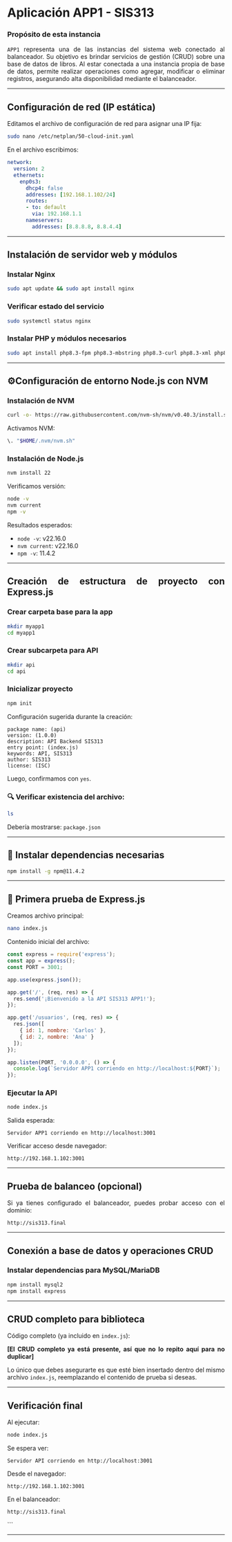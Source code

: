 # Aplicación APP1 - SIS313

<div align="justify">

### Propósito de esta instancia

`APP1` representa una de las instancias del sistema web conectado al balanceador. Su objetivo es brindar servicios de gestión (CRUD) sobre una base de datos de libros. Al estar conectada a una instancia propia de base de datos, permite realizar operaciones como agregar, modificar o eliminar registros, asegurando alta disponibilidad mediante el balanceador.

---

## Configuración de red (IP estática)

Editamos el archivo de configuración de red para asignar una IP fija:

```bash
sudo nano /etc/netplan/50-cloud-init.yaml
````

En el archivo escribimos:

```yaml
network:
  version: 2
  ethernets:
    enp0s3:
      dhcp4: false
      addresses: [192.168.1.102/24]
      routes:
      - to: default
        via: 192.168.1.1
      nameservers:
        addresses: [8.8.8.8, 8.8.4.4]
```

---

## Instalación de servidor web y módulos

### Instalar Nginx

```bash
sudo apt update && sudo apt install nginx
```

### Verificar estado del servicio

```bash
sudo systemctl status nginx
```

### Instalar PHP y módulos necesarios

```bash
sudo apt install php8.3-fpm php8.3-mbstring php8.3-curl php8.3-xml php8.3-mysql php8.3-zip
```

---

## ⚙Configuración de entorno Node.js con NVM

### Instalación de NVM

```bash
curl -o- https://raw.githubusercontent.com/nvm-sh/nvm/v0.40.3/install.sh | bash
```

Activamos NVM:

```bash
\. "$HOME/.nvm/nvm.sh"
```

### Instalación de Node.js

```bash
nvm install 22
```

Verificamos versión:

```bash
node -v
nvm current
npm -v
```

Resultados esperados:

* `node -v`: v22.16.0
* `nvm current`: v22.16.0
* `npm -v`: 11.4.2

---

## Creación de estructura de proyecto con Express.js

### Crear carpeta base para la app

```bash
mkdir myapp1
cd myapp1
```

### Crear subcarpeta para API

```bash
mkdir api
cd api
```

### Inicializar proyecto

```bash
npm init
```

Configuración sugerida durante la creación:

```text
package name: (api)
version: (1.0.0)
description: API Backend SIS313
entry point: (index.js)
keywords: API, SIS313
author: SIS313
license: (ISC)
```

Luego, confirmamos con `yes`.

### 🔍 Verificar existencia del archivo:

```bash
ls
```

Debería mostrarse: `package.json`

---

## 🚀 Instalar dependencias necesarias

```bash
npm install -g npm@11.4.2
```

---

## 🧪 Primera prueba de Express.js

Creamos archivo principal:

```bash
nano index.js
```

Contenido inicial del archivo:

```js
const express = require('express');
const app = express();
const PORT = 3001;

app.use(express.json());

app.get('/', (req, res) => {
  res.send('¡Bienvenido a la API SIS313 APP1!');
});

app.get('/usuarios', (req, res) => {
  res.json([
    { id: 1, nombre: 'Carlos' },
    { id: 2, nombre: 'Ana' }
  ]);
});

app.listen(PORT, '0.0.0.0', () => {
  console.log(`Servidor APP1 corriendo en http://localhost:${PORT}`);
});
```

### Ejecutar la API

```bash
node index.js
```

Salida esperada:

```text
Servidor APP1 corriendo en http://localhost:3001
```

Verificar acceso desde navegador:

```
http://192.168.1.102:3001
```

---

## Prueba de balanceo (opcional)

Si ya tienes configurado el balanceador, puedes probar acceso con el dominio:

```
http://sis313.final
```

---

## Conexión a base de datos y operaciones CRUD

### Instalar dependencias para MySQL/MariaDB

```bash
npm install mysql2
npm install express
```

---

## CRUD completo para biblioteca

Código completo (ya incluido en `index.js`):

**\[El CRUD completo ya está presente, así que no lo repito aquí para no duplicar]**

 Lo único que debes asegurarte es que esté bien insertado dentro del mismo archivo `index.js`, reemplazando el contenido de prueba si deseas.

---

## Verificación final

Al ejecutar:

```bash
node index.js
```

Se espera ver:

```text
Servidor API corriendo en http://localhost:3001
```

Desde el navegador:

```
http://192.168.1.102:3001
```

En el balanceador:

```
http://sis313.final
```

</div>
```

---
